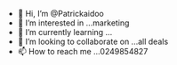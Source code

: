 - 👋 Hi, I’m @Patrickaidoo
- 👀 I’m interested in ...marketing 
- 🌱 I’m currently learning ...
- 💞️ I’m looking to collaborate on ...all deals 
- 📫 How to reach me ...0249854827

<!---
Patrickaidoo/Patrickaidoo is a ✨ special ✨ repository because its `README.md` (this file) appears on your GitHub profile.
You can click the Preview link to take a look at your changes.
--->
